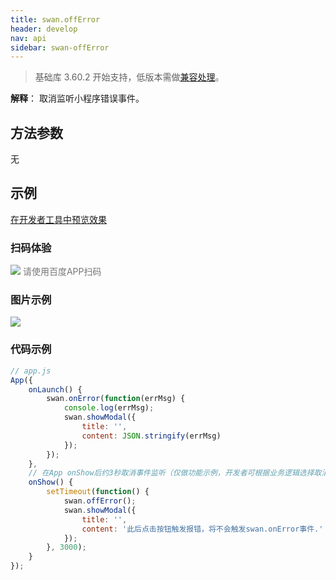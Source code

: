 ```yaml
---
title: swan.offError
header: develop
nav: api
sidebar: swan-offError
---
```


 
> 基础库 3.60.2 开始支持，低版本需做[兼容处理](https://smartprogram.baidu.com/docs/develop/swan/compatibility/)。

**解释**：   取消监听小程序错误事件。

##  方法参数
   无
   
## 示例

<a href="swanide://fragment/54f7a7d7055d5906448ac64a594c6e621573989952662" title="在开发者工具中预览效果" target="_self">在开发者工具中预览效果</a>

### 扫码体验

<div class='scan-code-container'>
    <img src="https://b.bdstatic.com/miniapp/assets/images/doc_demo/offError.png" class="demo-qrcode-image" />
    <font color=#777 12px>请使用百度APP扫码</font>
</div>





###  图片示例  

<div class="m-doc-custom-examples">
    <div class="m-doc-custom-examples-correct">
        <img src="https://b.bdstatic.com/miniapp/images/offError.gif">
    </div>
    <div class="m-doc-custom-examples-correct">
        <img src=" ">
    </div>
    <div class="m-doc-custom-examples-correct">
        <img src=" ">
    </div>     
</div>

###  代码示例  



```js
// app.js
App({
    onLaunch() {
        swan.onError(function(errMsg) {
            console.log(errMsg);
            swan.showModal({
                title: '',
                content: JSON.stringify(errMsg)
            });
        });
    },
    // 在App onShow后约3秒取消事件监听（仅做功能示例，开发者可根据业务逻辑选择取消监听时机）  
    onShow() {
        setTimeout(function() {
            swan.offError();
            swan.showModal({
                title: '',
                content: '此后点击按钮触发报错，将不会触发swan.onError事件.'
            });
        }, 3000);
    }
});
```

